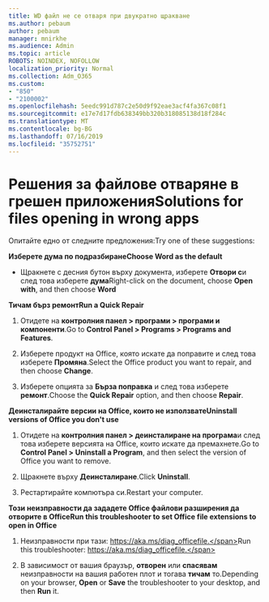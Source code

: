 ```yaml
---
title: WD файл не се отваря при двукратно щракване
ms.author: pebaum
author: pebaum
manager: mnirkhe
ms.audience: Admin
ms.topic: article
ROBOTS: NOINDEX, NOFOLLOW
localization_priority: Normal
ms.collection: Adm_O365
ms.custom:
- "850"
- "2100002"
ms.openlocfilehash: 5eedc991d787c2e50d9f92eae3acf4fa367c08f1
ms.sourcegitcommit: e17e7d17fdb638349bb320b318085138d18f284c
ms.translationtype: MT
ms.contentlocale: bg-BG
ms.lasthandoff: 07/16/2019
ms.locfileid: "35752751"
---
```

# <a name="solutions-for-files-opening-in-wrong-apps"></a><span data-ttu-id="f8d8e-102">Решения за файлове отваряне в грешен приложения</span><span class="sxs-lookup"><span data-stu-id="f8d8e-102">Solutions for files opening in wrong apps</span></span>

<span data-ttu-id="f8d8e-103">Опитайте едно от следните предложения:</span><span class="sxs-lookup"><span data-stu-id="f8d8e-103">Try one of these suggestions:</span></span>

<span data-ttu-id="f8d8e-104">**Изберете дума по подразбиране**</span><span class="sxs-lookup"><span data-stu-id="f8d8e-104">**Choose Word as the default**</span></span>

* <span data-ttu-id="f8d8e-105">Щракнете с десния бутон върху документа, изберете **Отвори с**и след това изберете **дума**</span><span class="sxs-lookup"><span data-stu-id="f8d8e-105">Right-click on the document, choose **Open with**, and then choose **Word**</span></span>

<span data-ttu-id="f8d8e-106">**Тичам бърз ремонт**</span><span class="sxs-lookup"><span data-stu-id="f8d8e-106">**Run a Quick Repair**</span></span>

1. <span data-ttu-id="f8d8e-107">Отидете на **контролния панел > програми > програми и компоненти**.</span><span class="sxs-lookup"><span data-stu-id="f8d8e-107">Go to **Control Panel > Programs > Programs and Features**.</span></span>

2. <span data-ttu-id="f8d8e-108">Изберете продукт на Office, която искате да поправите и след това изберете **Промяна**.</span><span class="sxs-lookup"><span data-stu-id="f8d8e-108">Select the Office product you want to repair, and then choose **Change**.</span></span>

3. <span data-ttu-id="f8d8e-109">Изберете опцията за **Бърза поправка** и след това изберете **ремонт**.</span><span class="sxs-lookup"><span data-stu-id="f8d8e-109">Choose the **Quick Repair** option, and then choose **Repair**.</span></span>

<span data-ttu-id="f8d8e-110">**Деинсталирайте версии на Office, които не използвате**</span><span class="sxs-lookup"><span data-stu-id="f8d8e-110">**Uninstall versions of Office you don't use**</span></span>

1. <span data-ttu-id="f8d8e-111">Отидете на **контролния панел > деинсталиране на програма**и след това изберете версията на Office, които искате да премахнете.</span><span class="sxs-lookup"><span data-stu-id="f8d8e-111">Go to **Control Panel > Uninstall a Program**, and then select the version of Office you want to remove.</span></span>

2. <span data-ttu-id="f8d8e-112">Щракнете върху **Деинсталиране**.</span><span class="sxs-lookup"><span data-stu-id="f8d8e-112">Click **Uninstall**.</span></span>

3. <span data-ttu-id="f8d8e-113">Рестартирайте компютъра си.</span><span class="sxs-lookup"><span data-stu-id="f8d8e-113">Restart your computer.</span></span>

<span data-ttu-id="f8d8e-114">**Този неизправности да зададете Office файлови разширения да отворите в Office**</span><span class="sxs-lookup"><span data-stu-id="f8d8e-114">**Run this troubleshooter to set Office file extensions to open in Office**</span></span>

1. <span data-ttu-id="f8d8e-115">Неизправности при тази: https://aka.ms/diag_officefile.</span><span class="sxs-lookup"><span data-stu-id="f8d8e-115">Run this troubleshooter: https://aka.ms/diag_officefile.</span></span>

2. <span data-ttu-id="f8d8e-116">В зависимост от вашия браузър, **отворен** или **спасявам** неизправности на вашия работен плот и тогава **тичам** то.</span><span class="sxs-lookup"><span data-stu-id="f8d8e-116">Depending on your browser, **Open** or **Save** the troubleshooter to your desktop, and then **Run** it.</span></span>
